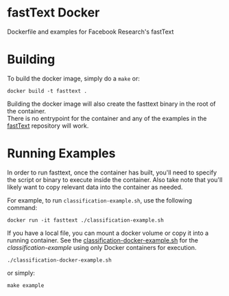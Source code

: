 # fastText Docker
Dockerfile and examples for Facebook Research's fastText

# Building
To build the docker image, simply do a ```make``` or:
```
docker build -t fasttext .
```
Building the docker image will also create the fasttext binary in the root of the container.  
There is no entrypoint for the container and any of the examples in the [fastText](https://github.com/facebookresearch/fastText) repository will work.


# Running Examples
In order to run fasttext, once the container has built, you'll need to specify the script or binary to execute inside the container.  Also take note that you'll likely want to copy relevant data into the container as needed.

For example, to run ```classification-example.sh```, use the following command:

```
docker run -it fasttext ./classification-example.sh
```

If you have a local file, you can mount a docker volume or copy it into a running container.  See the [classification-docker-example.sh](classification-docker-example.sh) for the *classification-example* using only Docker containers for execution.

```
./classification-docker-example.sh
```
or simply:
```
make example
```
